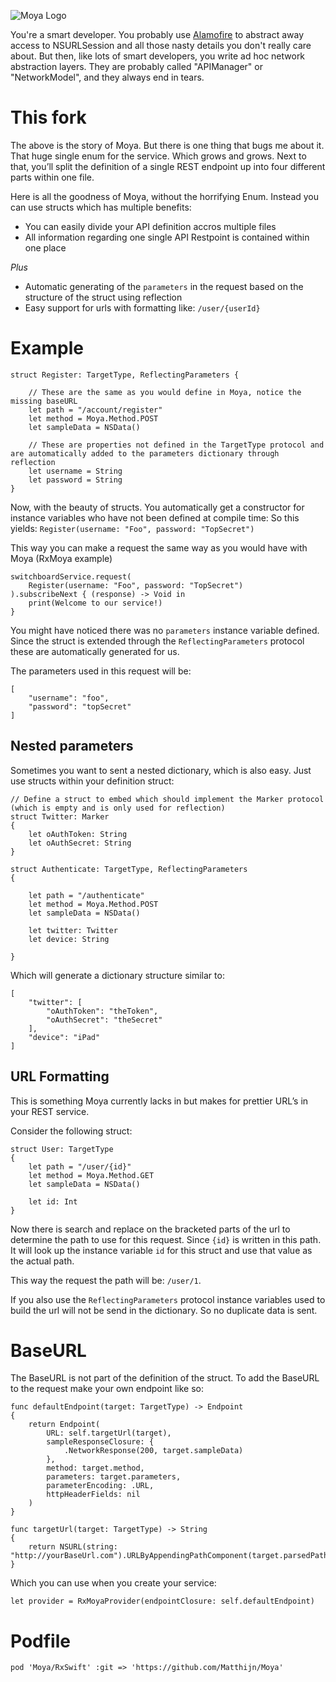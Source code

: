 ![Moya Logo](web/moya_logo_github.png)

You're a smart developer. You probably use [Alamofire](https://github.com/Alamofire/Alamofire) to abstract away access to
NSURLSession and all those nasty details you don't really care about. But then,
like lots of smart developers, you write ad hoc network abstraction layers. They
are probably called "APIManager" or "NetworkModel", and they always end in tears.

# This fork
The above is the story of Moya. But there is one thing that bugs me about it. That huge single enum for the service. Which grows and grows. Next to that, you’ll split the definition of a single REST endpoint up into four different parts within one file. 

Here is all the goodness of Moya, without the horrifying Enum. Instead you can use structs which has multiple benefits:

- You can easily divide your API definition accros multiple files
- All information regarding one single API Restpoint is contained within one place

*Plus*

- Automatic generating of the `parameters` in the request based on the structure of the struct using reflection
- Easy support for urls with formatting like: `/user/{userId}`

# Example

```
struct Register: TargetType, ReflectingParameters {

	// These are the same as you would define in Moya, notice the missing baseURL
	let path = "/account/register"
	let method = Moya.Method.POST
	let sampleData = NSData()

	// These are properties not defined in the TargetType protocol and are automatically added to the parameters dictionary through reflection
	let username = String
	let password = String
}
```

Now, with the beauty of structs. You automatically get a constructor for instance variables who have not been defined at compile time: So this yields: `Register(username: "Foo", password: "TopSecret")`

This way you can make a request the same way as you would have with Moya (RxMoya example)

```
switchboardService.request(
	Register(username: "Foo", password: "TopSecret")
).subscribeNext { (response) -> Void in
	print(Welcome to our service!)
}
```

You might have noticed there was no `parameters` instance variable defined. Since the struct is extended through the `ReflectingParameters` protocol these are automatically generated for us. 

The parameters used in this request will be:

```
[
	"username": "foo",
	"password": "topSecret"
]
```

## Nested parameters
Sometimes you want to sent a nested dictionary, which is also easy. Just use structs within your definition struct:

```
// Define a struct to embed which should implement the Marker protocol (which is empty and is only used for reflection)
struct Twitter: Marker
{
	let oAuthToken: String
	let oAuthSecret: String
}

struct Authenticate: TargetType, ReflectingParameters
{
	
	let path = "/authenticate"
	let method = Moya.Method.POST
	let sampleData = NSData()

	let twitter: Twitter	
	let device: String

}
```

Which will generate a dictionary structure similar to:

```
[
	"twitter": [
		"oAuthToken": "theToken",
		"oAuthSecret": "theSecret"
	],
	"device": "iPad"
]
```

## URL Formatting
This is something Moya currently lacks in but makes for prettier URL’s in your REST service.

Consider the following struct:

```
struct User: TargetType
{
	let path = "/user/{id}"
	let method = Moya.Method.GET
	let sampleData = NSData()

	let id: Int
}
```

Now there is search and replace on the bracketed parts of the url to determine the path to use for this request. Since `{id}` is written in this path. It will look up the instance variable `id` for this struct and use that value as the actual path. 

This way the request the path will be: `/user/1`. 

If you also use the `ReflectingParameters` protocol instance variables used to build the url will not be send in the dictionary. So no duplicate data is sent. 

# BaseURL

The BaseURL is not part of the definition of the struct. To add the BaseURL to the request make your own endpoint like so:

```
func defaultEndpoint(target: TargetType) -> Endpoint
{
	return Endpoint(
		URL: self.targetUrl(target),
		sampleResponseClosure: {
			.NetworkResponse(200, target.sampleData)
		},
		method: target.method,
		parameters: target.parameters,
		parameterEncoding: .URL,
		httpHeaderFields: nil
	)
}

func targetUrl(target: TargetType) -> String
{
	return NSURL(string: "http://yourBaseUrl.com").URLByAppendingPathComponent(target.parsedPath).absoluteString
}
```

Which you can use when you create your service:

```
let provider = RxMoyaProvider(endpointClosure: self.defaultEndpoint)
```

# Podfile

```
pod 'Moya/RxSwift' :git => 'https://github.com/Matthijn/Moya'
```


